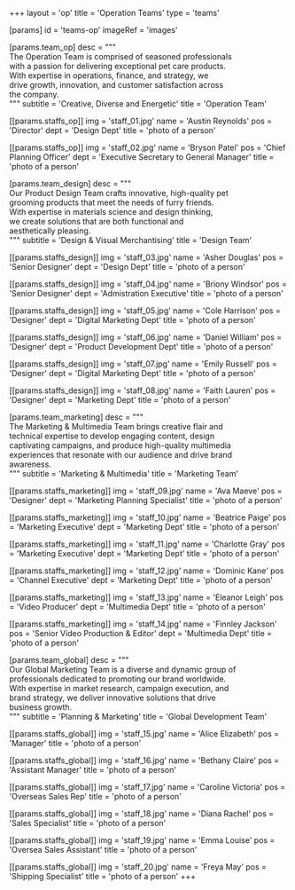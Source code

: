 +++
layout = 'op'
title = 'Operation Teams'
type = 'teams'

[params]
   id = 'teams-op'
   imageRef = 'images'

  [params.team_op]
    desc = """\
      The Operation Team is comprised of seasoned professionals \
      with a passion for delivering exceptional pet care products. \
      With expertise in operations, finance, and strategy, we \
      drive growth, innovation, and customer satisfaction across \
      the company.\
      """
    subtitle = 'Creative, Diverse and Energetic'
    title = 'Operation Team'

  [[params.staffs_op]]
    img = 'staff_01.jpg'
    name = 'Austin Reynolds'
    pos = 'Director'
    dept = 'Design Dept'
    title = 'photo of a person'

  [[params.staffs_op]]
    img = 'staff_02.jpg'
    name = 'Bryson Patel'
    pos = 'Chief Planning Officer'
    dept = 'Executive Secretary to General Manager'
    title = 'photo of a person'

  [params.team_design]
    desc = """\
      Our Product Design Team crafts innovative, high-quality pet \
      grooming products that meet the needs of furry friends. \
      With expertise in materials science and design thinking, \
      we create solutions that are both functional and \
      aesthetically pleasing.\
      """
    subtitle = 'Design & Visual Merchantising'
    title = 'Design Team'

  [[params.staffs_design]]
    img = 'staff_03.jpg'
    name = 'Asher Douglas'
    pos = 'Senior Designer'
    dept = 'Design Dept'
    title = 'photo of a person'

  [[params.staffs_design]]
    img = 'staff_04.jpg'
    name = 'Briony Windsor'
    pos = 'Senior Designer'
    dept = 'Admistration Executive'
    title = 'photo of a person'

  [[params.staffs_design]]
    img = 'staff_05.jpg'
    name = 'Cole Harrison'
    pos = 'Designer'
    dept = 'Digital Marketing Dept'
    title = 'photo of a person'

  [[params.staffs_design]]
    img = 'staff_06.jpg'
    name = 'Daniel William'
    pos = 'Designer'
    dept = 'Product Development Dept'
    title = 'photo of a person'

  [[params.staffs_design]]
    img = 'staff_07.jpg'
    name = 'Emily Russell'
    pos = 'Designer'
    dept = 'Digital Marketing Dept'
    title = 'photo of a person'

  [[params.staffs_design]]
    img = 'staff_08.jpg'
    name = 'Faith Lauren'
    pos = 'Designer'
    dept = 'Marketing Dept'
    title = 'photo of a person'

  [params.team_marketing]
    desc = """\
      The Marketing & Multimedia Team brings creative flair and \
      technical expertise to develop engaging content, design \
      captivating campaigns, and produce high-quality multimedia \
      experiences that resonate with our audience and drive brand \
      awareness.\
      """
    subtitle = 'Marketing & Multimedia'
    title = 'Marketing Team'

  [[params.staffs_marketing]]
    img = 'staff_09.jpg'
    name = 'Ava Maeve'
    pos = 'Designer'
    dept = 'Marketing Planning Specialist'
    title = 'photo of a person'

  [[params.staffs_marketing]]
    img = 'staff_10.jpg'
    name = 'Beatrice Paige'
    pos = 'Marketing Executive'
    dept = 'Marketing Dept'
    title = 'photo of a person'

  [[params.staffs_marketing]]
    img = 'staff_11.jpg'
    name = 'Charlotte Gray'
    pos = 'Marketing Executive'
    dept = 'Marketing Dept'
    title = 'photo of a person'

  [[params.staffs_marketing]]
    img = 'staff_12.jpg'
    name = 'Dominic Kane'
    pos = 'Channel Executive'
    dept = 'Marketing Dept'
    title = 'photo of a person'

  [[params.staffs_marketing]]
    img = 'staff_13.jpg'
    name = 'Eleanor Leigh'
    pos = 'Video Producer'
    dept = 'Multimedia Dept'
    title = 'photo of a person'

  [[params.staffs_marketing]]
    img = 'staff_14.jpg'
    name = 'Finnley Jackson'
    pos = 'Senior Video Production & Editor'
    dept = 'Multimedia Dept'
    title = 'photo of a person'

  [params.team_global]
    desc = """\
      Our Global Marketing Team is a diverse and dynamic group of \
      professionals dedicated to promoting our brand worldwide. \
      With expertise in market research, campaign execution, and \
      brand strategy, we deliver innovative solutions that drive \
      business growth.\
      """
    subtitle = 'Planning & Marketing'
    title = 'Global Development Team'

  [[params.staffs_global]]
    img = 'staff_15.jpg'
    name = 'Alice Elizabeth'
    pos = 'Manager'
    title = 'photo of a person'

  [[params.staffs_global]]
    img = 'staff_16.jpg'
    name = 'Bethany Claire'
    pos = 'Assistant Manager'
    title = 'photo of a person'

  [[params.staffs_global]]
    img = 'staff_17.jpg'
    name = 'Caroline Victoria'
    pos = 'Overseas Sales Rep'
    title = 'photo of a person'

  [[params.staffs_global]]
    img = 'staff_18.jpg'
    name = 'Diana Rachel'
    pos = 'Sales Specialist'
    title = 'photo of a person'

  [[params.staffs_global]]
    img = 'staff_19.jpg'
    name = 'Emma Louise'
    pos = 'Oversea Sales Assistant'
    title = 'photo of a person'

  [[params.staffs_global]]
    img = 'staff_20.jpg'
    name = 'Freya May'
    pos = 'Shipping Specialist'
    title = 'photo of a person'
+++

